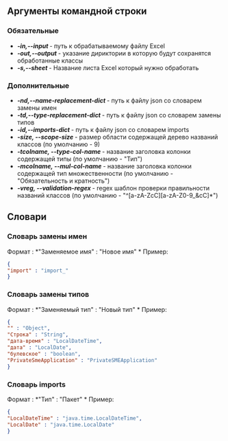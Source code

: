 ## Аргументы командной строки
### Обязательные
* ***-in,--input <arg>*** - путь к обрабатываемому файлу Excel
* ***-out,--output <arg>*** - указание дириктории в которую будут сохранятся обработанные классы
* ***-s,--sheet <arg>*** - Название листа Excel который нужно обработать
### Дополнительные
* ***-nd,--name-replacement-dict <arg>*** - путь к файлу json со словарем замены имен
* ***-td,--type-replacement-dict <arg>*** - путь к файлу json со словарем замены типов
* ***-id,--imports-dict <arg>*** - путь к файлу json со словарем imports
* ***-size, --scope-size <arg>*** - размер области содержащей дерево названий классов (по умолчанию - 9)
* ***-tcolname, --type-col-name <arg>*** - название заголовка колонки содержащей типы (по умолчанию - "Тип")
* ***-mcolname, --mul-col-name <arg>*** - название заголовка колонки содержащей тип множественности (по умолчанию - "Обязательность и кратность")
* ***-vreg, --validation-regex <arg>***  - regex шаблон проверки правильности названий классов (по умолчанию - "^[a-zA-ZсС][a-zA-Z0-9_&сС]*")

## Словари
### Словарь замены имен
Формат : *"Заменяемое имя" : "Новое имя" *
Пример:
```json 
{
"import" : "import_"
}
```
### Словарь замены типов
Формат : *"Заменяемый тип" : "Новый тип" *
Пример:
```json 
{
"" : "Object",
"Cтрока" : "String",
"дата-время" : "LocalDateTime",
"дата" : "LocalDate",
"булевское" : "boolean",
"PrivateSmeApplication" : "PrivateSMEApplication"
}
```
### Словарь imports
Формат : *"Тип" : "Пакет" *
Пример:
```json 
{
"LocalDateTime" : "java.time.LocalDateTime",
"LocalDate" : "java.time.LocalDate"
}

```